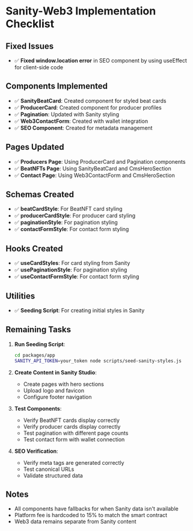 # Sanity-Web3 Implementation Checklist

## Fixed Issues

- ✅ **Fixed window.location error** in SEO component by using useEffect for client-side code

## Components Implemented

- ✅ **SanityBeatCard**: Created component for styled beat cards
- ✅ **ProducerCard**: Created component for producer profiles
- ✅ **Pagination**: Updated with Sanity styling
- ✅ **Web3ContactForm**: Created with wallet integration
- ✅ **SEO Component**: Created for metadata management

## Pages Updated

- ✅ **Producers Page**: Using ProducerCard and Pagination components
- ✅ **BeatNFTs Page**: Using SanityBeatCard and CmsHeroSection
- ✅ **Contact Page**: Using Web3ContactForm and CmsHeroSection

## Schemas Created

- ✅ **beatCardStyle**: For BeatNFT card styling
- ✅ **producerCardStyle**: For producer card styling
- ✅ **paginationStyle**: For pagination styling
- ✅ **contactFormStyle**: For contact form styling

## Hooks Created

- ✅ **useCardStyles**: For card styling from Sanity
- ✅ **usePaginationStyle**: For pagination styling
- ✅ **useContactFormStyle**: For contact form styling

## Utilities

- ✅ **Seeding Script**: For creating initial styles in Sanity

## Remaining Tasks

1. **Run Seeding Script**:
   ```bash
   cd packages/app
   SANITY_API_TOKEN=your_token node scripts/seed-sanity-styles.js
   ```

2. **Create Content in Sanity Studio**:
   - Create pages with hero sections
   - Upload logo and favicon
   - Configure footer navigation

3. **Test Components**:
   - Verify BeatNFT cards display correctly
   - Verify producer cards display correctly
   - Test pagination with different page counts
   - Test contact form with wallet connection

4. **SEO Verification**:
   - Verify meta tags are generated correctly
   - Test canonical URLs
   - Validate structured data

## Notes

- All components have fallbacks for when Sanity data isn't available
- Platform fee is hardcoded to 15% to match the smart contract
- Web3 data remains separate from Sanity content